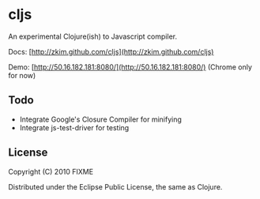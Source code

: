 # cljs

An experimental Clojure(ish) to Javascript compiler.

Docs: [http://zkim.github.com/cljs](http://zkim.github.com/cljs)

Demo: [http://50.16.182.181:8080/](http://50.16.182.181:8080/) (Chrome only for now)

## Todo

* Integrate Google's Closure Compiler for minifying
* Integrate js-test-driver for testing

## License

Copyright (C) 2010 FIXME

Distributed under the Eclipse Public License, the same as Clojure.
